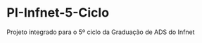 PI-Infnet-5-Ciclo
=================

Projeto integrado para o 5º ciclo da Graduação de ADS do Infnet
